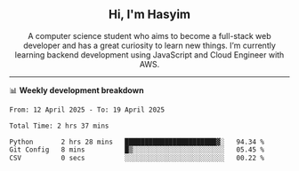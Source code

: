 <h2 align="center">Hi, I'm Hasyim</h2>

<p align="center">A computer science student who aims to become a full-stack web developer and has a great curiosity to learn new things. I’m currently learning backend development using JavaScript and Cloud Engineer with AWS.</p>

---

📊 **Weekly development breakdown**

<!--START_SECTION:waka-->

```txt
From: 12 April 2025 - To: 19 April 2025

Total Time: 2 hrs 37 mins

Python       2 hrs 28 mins   ███████████████████████▓░   94.34 %
Git Config   8 mins          █▒░░░░░░░░░░░░░░░░░░░░░░░   05.45 %
CSV          0 secs          ░░░░░░░░░░░░░░░░░░░░░░░░░   00.22 %
```

<!--END_SECTION:waka-->

<!-- - You can reach me on **hasyim11c@gmail.com** -->
